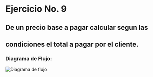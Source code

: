 # Ejercicio No. 9

## De un precio base a pagar calcular segun las 
## condiciones el total a pagar por el cliente.

### Diagrama de Flujo:
![Diagrama de flujo](Negocio.png "Diagrama de flujo")